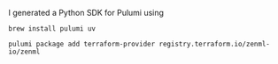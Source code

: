 I generated a Python SDK for Pulumi using

```
brew install pulumi uv

pulumi package add terraform-provider registry.terraform.io/zenml-io/zenml
```
